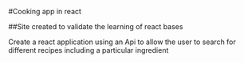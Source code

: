 #Cooking app in react

##Site created to validate the learning of react bases


Create a react application using an Api to allow the user to search for different recipes including a particular ingredient
